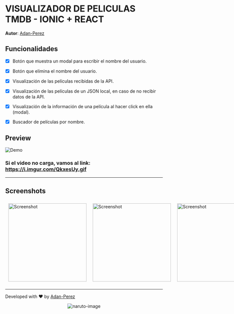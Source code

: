 # VISUALIZADOR DE PELICULAS TMDB - IONIC + REACT

**Autor**: [Adan-Perez](https://github.com/Adan-Perez)

## Funcionalidades

-   [x] Botón que muestra un modal para escribir el nombre del usuario.
-   [x] Botón que elimina el nombre del usuario.
-   [x] Visualización de las películas recibidas de la API.
-   [x] Visualización de las películas de un JSON local, en caso de no recibir datos de la API.
-   [x] Visualización de la información de una película al hacer click en ella (modal).
-   [x] Buscador de películas por nombre.



## Preview

<div style=justify-items: center; align-items: center;">
    <img src="https://i.imgur.com/QkxesUy.gif" alt="Demo">
</div>

### Si el video no carga, vamos al link: https://i.imgur.com/QkxesUy.gif

---

## Screenshots

<div style="grid-template-columns: repeat(3, 1fr); display: grid; justify-items: center; align-items: center;">
    <img src="https://i.imgur.com/jmVhg2G.jpg" alt="Screenshot" style="width: 250px; margin: 10px;">
    <img src="https://i.imgur.com/Xsu6tyH.jpg" alt="Screenshot" style="width: 250px; margin: 10px;">
     <img src="https://i.imgur.com/QtU52qh.jpg" alt="Screenshot" style="width: 250px; margin: 10px;">
</div>

---

Developed with ❤ by [Adan-Perez](https://github.com/Adan-Perez)

<p align="center" 
    style="width: 100%; height: 100%;"
>
  <img src="https://storage.googleapis.com/sticker-prod/Wren242GEdiHYWm6ZGJp/5.png" alt="naruto-image">
</p>
